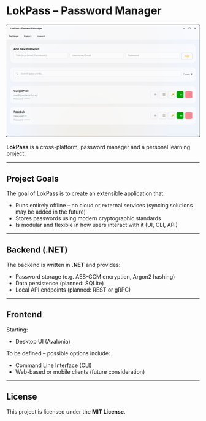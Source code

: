# LokPass – Password Manager

![img.png](LokPass.Desktop/Assets/MainScreenScreenshot.png)

**LokPass** is a cross-platform, password manager and a personal learning project.  

---

## Project Goals

The goal of LokPass is to create an extensible application that:

- Runs entirely offline – no cloud or external services (syncing solutions may be added in the future)
- Stores passwords using modern cryptographic standards
- Is modular and flexible in how users interact with it (UI, CLI, API)

---

## Backend (.NET)

The backend is written in **.NET** and provides:

- Password storage (e.g. AES-GCM encryption, Argon2 hashing)
- Data persistence (planned: SQLite)
- Local API endpoints (planned: REST or gRPC)

---

## Frontend

Starting:

- Desktop UI (Avalonia)

To be defined – possible options include:

- Command Line Interface (CLI)
- Web-based or mobile clients (future consideration)

---

## License

This project is licensed under the **MIT License**.
